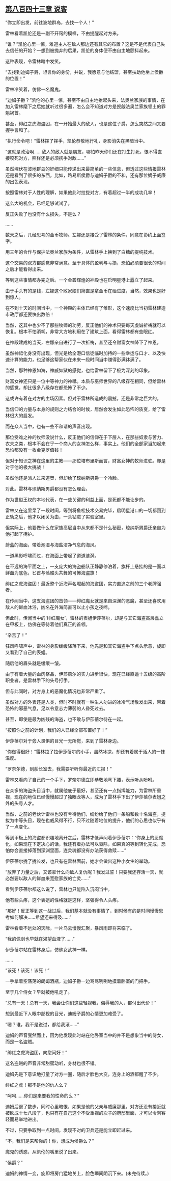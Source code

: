 ## [第八百四十三章 说客](https://www.xxbiquge.com/11_11222/9018652.html)


  “你立即出发，前往波地群岛，去找一个人！”

  雷林看着凯伦还是一副不开窍的模样，不由提醒起对方来。

  “谁？”凯伦心里一惊，难道主人在敌人那边还有其它的布置？这是不是代表自己失去信任的开始？一想到被抛弃的后果，凯伦的身体便不由自主地颤抖起来。

  这种表现，令雷林暗中发笑。

  “去找到迪姆子爵，坦言你的身份，并说，我愿意与他结盟，甚至扶助他坐上侯爵的位置！”

  雷林冷笑着，仿佛一名魔鬼。

  “迪姆子爵？”凯伦的心里一惊，甚至不由自主地抬起头来，法奥兰家族的事情，在加入雷林麾下之后她就听过很多遍，怎么会不知道对方是觊觎法奥兰家族领土的罪魁祸首。

  甚至，绯红之虎海盗团，在一开始最大的敌人，也是这位子爵，怎么突然之间又要握手言和了。

  “执行命令吧！”雷林挥了挥手，凯伦恭敬地行礼，身影消失在黑暗当中。

  “这就是政治啊……敌人的敌人就是朋友，哪怕昨天你们还在打生打死，恨不得直接咬死对方，照样还是必须携手对敌……”

  虽然埋伏在波地群岛的奸细只能传递出来最简单的一些信息，但透过这些情报雷林还是看到了很多的东西，比如，路易斯侯爵与迪姆子爵的不和，还有那位嫡子威廉的出色表现。

  按照雷林对于人性的理解，如果他此时拉拢对方，有着超过一半的成功几率！

  这么大的机会，已经足够试试了。

  反正失败了也没有什么损失，不是么？

  ……

  数天之后，几经思考的金币牧师。左娜还是接受了雷林的条件，同意在协约上面签字。

  用三年的合作与保护法奥兰家族为条件，从雷林手上换到了白糖的提纯技术。

  这个交易的双方都感觉非常满意。至于具体的盈利与亏损，恐怕必须要很长的时间之后才能看得出来。

  等到这些事情都办完之后。一个金碧辉煌的神殿也在启明星港上矗立了起来。

  由于手头有的是钱，左娜这个败家娘们简直是拿金币在砸进度，当然，效果也是好到惊人。

  在不到十天的时间当中，一个神殿的主体已经有了雏形，这个速度比当初雷林建造市政厅都还要快出数倍！

  当然，这其中也少不了那些牧师的功劳，反正他们的神术只要每天虔诚祈祷就可以恢复。根本不怕消耗，非常大方地利用在了建筑上面，看得雷林都有些眼红。

  在神殿建成的当天，左娜亲自进行了一次祈祷，甚至还令财富女神降下了神恩。

  虽然神祗化身没有出现，但光是给全港口信徒临时加持的一些幸运与口才、以及快速计算的能力，也足够这帮家伙在未来一段时间当中赚得彭满钵满了。

  当然，那种神恩如海，神威如狱的感觉，也给雷林留下了极为深刻的印象。

  财富女神还只是一位中等神力的神祗。本质与巫师世界的八级存在相同，但给雷林的感觉，却比很多八级存在都恐怖了不少。

  这或许有着在对方的主场因素。但对于雷林所造成的震撼，还是非常之巨大的。

  当信仰的力量与本身的规则之力结合的时候，居然会发生如此恐怖的质变，给了雷林很大的启发。

  而在众人当中，也有一些不和谐的声音出现。

  那位受难之神的牧师没说什么，反正他们的信仰在于下层人，在那些奴隶与苦力、农夫之类，根本不会在乎一个商人的女神怎么样，事实上。他们的全部家当加起来恐怕都没有一枚金克罗值钱！

  但对于知识之神在这里的主教——那位塔布里斯而言，财富女神的牧师进驻。却是对于他的极大挑战！

  虽然他还是派人过来道贺，但却给了琼纳斯男爵一个冷脸。

  对此。雷林与琼纳斯男爵都没有怎么理会。

  作为世俗王权的本地代表，在一些关键的利益上面，是死都不能让步的。

  雷林又在这里呆了一段时间，等到将鱼松技术交易完毕，启明星港口的一切都回到正轨之后，他才以闭关为由，一头钻进了实验室里。

  但实际上，他要做什么在家族高层当中从来都不是什么秘密，琼纳斯男爵还亲自为他打起了掩护。

  蔚蓝的海面，带着潮湿与海盐洁净气息的海风。

  一道黑影呼啸而过，在海面上带起了道道涟漪。

  在不远的海平面之上，一支庞大的海盗船队正静静停泊着，旗杆上悬挂的是一面以鲜血为底色，匕首与骷髅头共舞的可怖海盗旗！

  绯红之虎海盗团！最近整个近海声名崛起的海盗团，实力直追之前的三个老牌强者。

  在传闻当中，这支海盗团的首领——绯红魔女就是来自深渊的恶魔，甚至还喜欢用敌人的鲜血沐浴，凶名在外海简直可以止小孩之夜啼。

  但此时，传闻当中的‘绯红魔女’，雷林的表姐伊莎蓓尔，却是与其它海盗高层矗立在甲板上，仿佛在等待着他们真正的首领。

  “辛苦了！”

  狂风呼啸声中，雷林的身影缓缓降落下来，他先是和其它海盗手下点头示意，旋即又看到了自己的表姐。

  随后他的眉头就是缓缓一皱。

  由于有着大量的血肉祭品，伊莎蓓尔的实力进步很快，现在已经直逼十五级的高阶职业者，是雷林手下的头号打手。

  但与此同时，对方身上的恶魔化情况也非常严重了。

  虽然对方的外表还是人类，但时不时就有一种生人勿进的冰冷气场散发出来，带着恐怖的邪恶气息，足以令意志力薄弱的人昏死过去。

  甚至，即使是最为凶残的海盗，也不敢与伊莎蓓尔待在一起。

  “按照你之前的计划，我们的人已经全部布置好了！”

  伊莎蓓尔对于旁人畏惧的目光一无所觉，来到了雷林身边。

  “你做得很好！”雷林拉了拉伊莎蓓尔的小手，虽然冰凉，却还有着属于活人的一抹温度。

  “罗奈尔德，到船长室去，我需要听听你最近的汇报！”

  雷林又看向了自己的一个手下，罗奈尔德立即恭敬地弯下腰，表示听从吩咐。

  在众多的海盗头目当中，就属他底子最好，甚至还有一点指挥能力，为雷林所重视，现在的地位已经慢慢超过了独眼龙等人，成为了雷林手下出了伊莎蓓尔表姐之外的头号人才。

  当然，之前的老伙计雷林也没有亏待他们，纷纷给了他们一条船和数十名海盗，提拔为中等头目，现在也威风得不行，只不过随着地位的提升，他们的心思也似乎有了一点变化。

  等到甲板上的海盗都识趣地离开之后，雷林才低声问着伊莎蓓尔：“你身上的恶魔化，如果现在下定决心的话，我还有着办法可以驱除，如果真的等到转化完成，恐怕你会直接掉落到深渊里面，连灵魂都没有办法获得救赎……”

  伊莎蓓尔拢了拢长发，也只有在雷林面前，她才会做出这种小女生的举动。

  “放弃了力量之后，又该拿什么向敌人复仇呢？我发过誓！只要我还存活一天，就必然要以敌人的鲜血来宽慰家族的亡灵……”

  看到伊莎蓓尔都这么说了，雷林也只能陷入沉闷当中。

  他有些头疼，这个表姐的性格就是这样，坚强得令人头疼。

  “那好！反正等到这一战过后，我们基本就没有事情了，到时候有的是时间慢慢思考如何解决……希望还来得及……”

  雷林看着不远处的天际，一片乌云慢慢汇聚，暴风雨即将来临了。

  “我的佩剑也早就在渴望血液了……”

  伊莎蓓尔站在雷林身后，仿佛女武神一样。

  ……

  “该死！该死！该死！”

  一手拿着空荡荡的朗姆酒瓶，迪姆子爵一边骂骂咧咧地摸着卧室的门把手。

  至于几个侍女？早就被他吼走了。

  “总有一天！总有一天，我会让你们这些轻视我，侮辱我的人，都付出代价！”

  想到最近下人眼中鄙视的目光，迪姆子爵的心情更加难受了。

  “嗯？谁，我不是说过，都给我滚……”

  迪姆的声音戛然而止，因为他发现此时站在他卧室当中的并不是想象当中的侍女，而是一名盗贼。

  “绯红之虎海盗团，向您问好！”

  这名盗贼的声音非常甜蜜动听，身材也很不错。

  迪姆先是下意识地打量了对方一圈，随后才脸色大变，连身上的酒都醒了不少。

  绯红之虎！那不是他的仇人么？

  “呵呵……你们是来要我的性命的么？”

  迪姆后退了数步，同时心里暗恨，如果是他的父亲与威廉那里，对方还没有接近就被砍成十七八段了，也只有在自己这个不受重视的次子的府邸里面，才可以令刺客轻而易举地进出。

  不过，只要争取到一点时间，发现不对的卫兵还是能立即赶过来。

  “不，我们是来帮你的！你，想成为侯爵么？”

  魔鬼的诱惑，从凯伦的嘴里说了出来。

  “侯爵？”

  迪姆的神情一变，旋即将房门猛地关上，脸色瞬间阴沉下来。(未完待续。)

